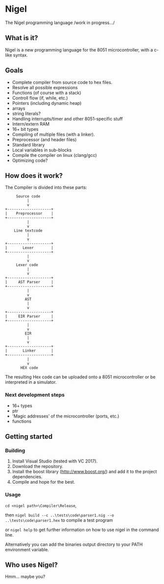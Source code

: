 # Nigel
The Nigel programming language
/work in progress.../

## What is it?
Nigel is a new programming language for the 8051 microcontroller, with a c-like syntax.

## Goals
* Complete compiler from source code to hex files.
* Resolve all possible expressions
* Functions (of course with a stack)
* Controll flow (if, while, etc.)
* Pointers (including dynamic heap)
* arrays
* string literals?
* Handling interrupts/timer and other 8051-specific stuff
* Intern/extern RAM
* 16+ bit types
* Compiling of multiple files (with a linker).
* Preprocessor (and header files)
* Standard library
* Local variables in sub-blocks
* Compile the compiler on linux (clang/gcc)
* Optimizing code?

## How does it work?
The Compiler is divided into these parts:
```
     Source code
          |
          v
+--------------------+
|    Preprocessor    |
+--------------------+
          |
          v
    Line textcode
          |
          v
+--------------------+
|       Lexer        |
+--------------------+
          |
          v
     Lexer code
          |
          v
+--------------------+
|     AST Parser     |
+--------------------+
          |
          v
         AST
          |
          v
+--------------------+
|     EIR Parser     |
+--------------------+
          |
          v
         EIR
          |
          v
+--------------------+
|       Linker       |
+--------------------+
          |
          v
       HEX code
```
The resulting Hex code can be uploaded onto a 8051 microcontroller or be interpreted in a simulator.

### Next development steps
* 16+ types
* ptr
* 'Magic addresses' of the microcontroller (ports, etc.)
* functions

## Getting started
### Building
1. Install Visual Studio (tested with VC 2017).
2. Download the repository.
3. Install the boost library (http://www.boost.org/) and add it to the project dependencies.
4. Compile and hope for the best.

### Usage
```cd <nigel path>\Compiler\Release```,

then
```nigel build --c ..\tests\code\parser1.nig --o ..\tests\code\parser1.hex```
to compile a test program

or 
```nigel help```
to get further information on how to use nigel in the command line.

Alternatively you can add the binaries output directory to your PATH environment variable.

## Who uses Nigel?
Hmm... maybe you?
